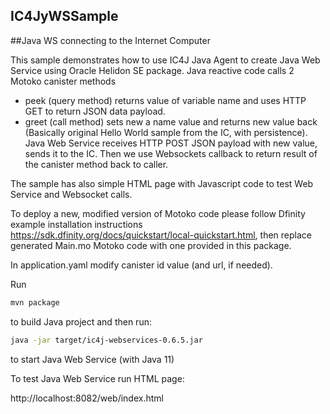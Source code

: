 ## IC4JyWSSample
##Java WS connecting to the Internet Computer

This sample demonstrates how to use IC4J Java Agent to create Java Web Service using Oracle Helidon SE package. 
Java reactive code calls 2 Motoko canister methods
- peek (query method) returns value of variable name and uses HTTP GET to return JSON data payload.
- greet (call method) sets new a name value and returns new value back (Basically original Hello World sample from the IC, with persistence). Java Web Service receives HTTP POST JSON payload with new value, sends it to the IC. Then we use Websockets callback to return result of the canister method back to caller.

The sample has also simple HTML page with Javascript code to test Web Service and Websocket calls.

To deploy a new, modified version of Motoko code please follow Dfinity example installation instructions https://sdk.dfinity.org/docs/quickstart/local-quickstart.html, then replace generated Main.mo Motoko code with one provided in this package.

In application.yaml modify canister id value (and url, if needed).

Run 
```bash
mvn package
```

to build Java project and then run: 

```bash
java -jar target/ic4j-webservices-0.6.5.jar
```

to start Java Web Service (with Java 11)


To test Java Web Service run HTML page:

http://localhost:8082/web/index.html



